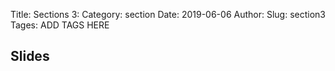 Title: Sections 3:
Category: section
Date: 2019-06-06
Author: 
Slug: section3
Tages: ADD TAGS HERE


## Slides